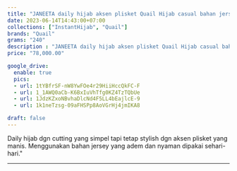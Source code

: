 ```yaml
---
title: "JANEETA daily hijab aksen plisket Quail Hijab casual bahan jersey"
date: 2023-06-14T14:43:00+07:00
collections: ["InstantHijab", "Quail"]
brands: "Quail"
grams: "240"
description : "JANEETA daily hijab aksen plisket Quail Hijab casual bahan jersey"
price: "78,000.00"

google_drive:
  enable: true
  pics:
  - url: 1tYBfrSF-nW8YwFOe4r29HiiHccQkFC-F
  - url: 1_1AWQ0aCb-K6BxIuVhTfg0KZ4TzTQbUe
  - url: 1JdzKZxoNBvhaDlcNd4F5LL4bEajlcE-9
  - url: 1k1neTzsg-09aFHSPp8AoVGrHj4jmIKA8

draft: false
---
```


Daily hijab dgn cutting yang simpel tapi tetap stylish dgn aksen plisket yang manis. Menggunakan bahan jersey yang adem dan nyaman dipakai sehari-hari."

-----------    
 
